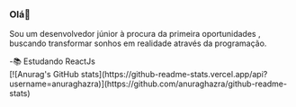 ### Olá👋
<p>Sou um desenvolvedor júnior à procura da primeira oportunidades , buscando transformar sonhos em realidade através da programação.</p>
-📚 Estudando ReactJs
<div>
  [![Anurag's GitHub stats](https://github-readme-stats.vercel.app/api?username=anuraghazra)](https://github.com/anuraghazra/github-readme-stats)

 </div>





